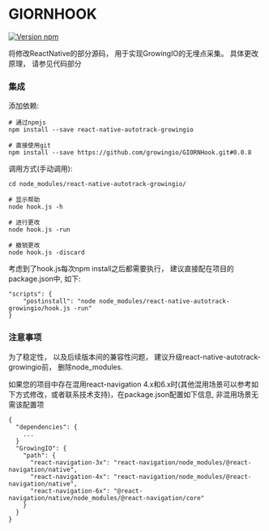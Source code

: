 # GIORNHOOK

[![Version npm](https://img.shields.io/npm/v/react-native-autotrack-growingio.svg?colorB=blue)](https://www.npmjs.com/package/react-native-autotrack-growingio)

将修改ReactNative的部分源码， 用于实现GrowingIO的无埋点采集。 具体更改原理， 请参见代码部分

### 集成
添加依赖: 
```
# 通过npmjs
npm install --save react-native-autotrack-growingio
	
# 直接使用git
npm install --save https://github.com/growingio/GIORNHook.git#0.0.8
```

调用方式(手动调用):
```
cd node_modules/react-native-autotrack-growingio/

# 显示帮助
node hook.js -h

# 进行更改
node hook.js -run

# 撤销更改
node hook.js -discard
```


考虑到了hook.js每次npm install之后都需要执行， 建议直接配在项目的package.json中, 如下: 
```
"scripts": {
	"postinstall": "node node_modules/react-native-autotrack-growingio/hook.js -run"
}
```

### 注意事项
为了稳定性， 以及后续版本间的兼容性问题， 建议升级react-native-autotrack-growingio前， 删除node_modules. 

如果您的项目中存在混用react-navigation 4.x和6.x时(其他混用场景可以参考如下方式修改，或者联系技术支持)，在package.json配置如下信息, 非混用场景无需该配置项
```
{
  "dependencies": {
    ...
  }
  "GrowingIO": {
    "path": {
      "react-navigation-3x": "react-navigation/node_modules/@react-navigation/native",
      "react-navigation-4x": "react-navigation/node_modules/@react-navigation/native",
      "react-navigation-6x": "@react-navigation/native/node_modules/@react-navigation/core"
    }
  }
}
```